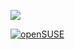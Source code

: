![](https://github-readme-stats.vercel.app/api?username=enel1jk&count_private=true&show_icons=true&hide_border=true&bg_color=173F4F&title_color=73ba25&text_color=fafafa&icon_color=868e96)

[![openSUSE](https://en.opensuse.org/images/4/44/Sticker-Logo-white.png)](https://www.opensuse.org/)

<!--
![](https://github-readme-stats.vercel.app/api?username=enel1jk&count_private=true&show_icons=true&bg_color=173F4F&title_color=73ba25&text_color=fafafa&icon_color=73ba25)
-->

<!--
**enel1jk/enel1jk** is a ✨ _special_ ✨ repository because its `README.md` (this file) appears on your GitHub profile.

Here are some ideas to get you started:

- 🔭 I’m currently working on ...
- 🌱 I’m currently learning ...
- 👯 I’m looking to collaborate on ...
- 🤔 I’m looking for help with ...
- 💬 Ask me about ...
- 📫 How to reach me: ...
- 😄 Pronouns: ...
- ⚡ Fun fact: ...
-->
